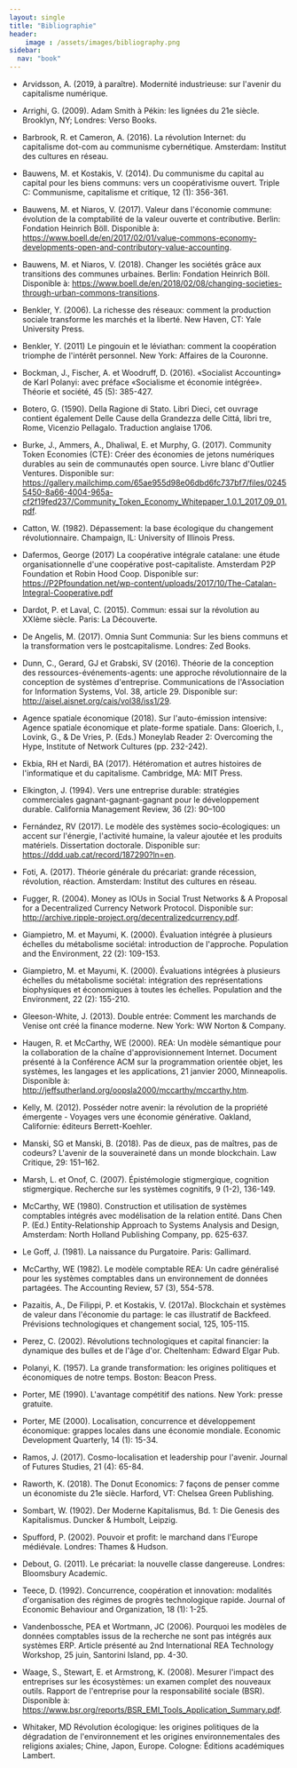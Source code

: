```yaml
---
layout: single
title: "Bibliographie"
header:
    image : /assets/images/bibliography.png
sidebar:
  nav: "book"
---
```


- Arvidsson, A. (2019, à paraître). Modernité industrieuse: sur l'avenir du capitalisme numérique.

- Arrighi, G. (2009). Adam Smith à Pékin: les lignées du 21e siècle. Brooklyn, NY; Londres: Verso Books.

- Barbrook, R. et Cameron, A. (2016). La révolution Internet: du capitalisme dot-com au communisme cybernétique. Amsterdam: Institut des cultures en réseau.

- Bauwens, M. et Kostakis, V. (2014). Du communisme du capital au capital pour les biens communs: vers un coopérativisme ouvert. Triple C: Communisme, capitalisme et critique, 12 (1): 356-361.

- Bauwens, M. et Niaros, V. (2017). Valeur dans l'économie commune: évolution de la comptabilité de la valeur ouverte et contributive. Berlin: Fondation Heinrich Böll. Disponible à: https://www.boell.de/en/2017/02/01/value-commons-economy-developments-open-and-contributory-value-accounting.

- Bauwens, M. et Niaros, V. (2018). Changer les sociétés grâce aux transitions des communes urbaines. Berlin: Fondation Heinrich Böll. Disponible à: https://www.boell.de/en/2018/02/08/changing-societies-through-urban-commons-transitions.

- Benkler, Y. (2006). La richesse des réseaux: comment la production sociale transforme les marchés et la liberté. New Haven, CT: Yale University Press.

- Benkler, Y. (2011) Le pingouin et le léviathan: comment la coopération triomphe de l'intérêt personnel. New York: Affaires de la Couronne.

- Bockman, J., Fischer, A. et Woodruff, D. (2016). «Socialist Accounting» de Karl Polanyi: avec préface «Socialisme et économie intégrée». Théorie et société, 45 (5): 385-427.

- Botero, G. (1590). Della Ragione di Stato. Libri Dieci, cet ouvrage contient également Delle Cause della Grandezza delle Cittá, libri tre, Rome, Vicenzio Pellagalo. Traduction anglaise 1706.

- Burke, J., Ammers, A., Dhaliwal, E. et Murphy, G. (2017). Community Token Economies (CTE): Créer des économies de jetons numériques durables au sein de communautés open source. Livre blanc d'Outlier Ventures. Disponible sur: https://gallery.mailchimp.com/65ae955d98e06dbd6fc737bf7/files/02455450-8a66-4004-965a-cf2f19fed237/Community_Token_Economy_Whitepaper_1.0.1_2017_09_01.pdf.

- Catton, W. (1982). Dépassement: la base écologique du changement révolutionnaire. Champaign, IL: University of Illinois Press.

- Dafermos, George (2017) La coopérative intégrale catalane: une étude organisationnelle d'une coopérative post-capitaliste. Amsterdam P2P Foundation et Robin Hood Coop. Disponible sur: https://P2Pfoundation.net/wp-content/uploads/2017/10/The-Catalan-Integral-Cooperative.pdf

- Dardot, P. et Laval, C. (2015). Commun: essai sur la révolution au XXIème siècle. Paris: La Découverte.

- De Angelis, M. (2017). Omnia Sunt Communia: Sur les biens communs et la transformation vers le postcapitalisme. Londres: Zed Books.

- Dunn, C., Gerard, GJ et Grabski, SV (2016). Théorie de la conception des ressources-événements-agents: une approche révolutionnaire de la conception de systèmes d'entreprise. Communications de l'Association for Information Systems, Vol. 38, article 29. Disponible sur: http://aisel.aisnet.org/cais/vol38/iss1/29.

- Agence spatiale économique (2018). Sur l'auto-émission intensive: Agence spatiale économique et plate-forme spatiale. Dans: Gloerich, I., Lovink, G., & De Vries, P. (Eds.) Moneylab Reader 2: Overcoming the Hype, Institute of Network Cultures (pp. 232-242).

- Ekbia, RH et Nardi, BA (2017). Hétéromation et autres histoires de l'informatique et du capitalisme. Cambridge, MA: MIT Press.

- Elkington, J. (1994). Vers une entreprise durable: stratégies commerciales gagnant-gagnant-gagnant pour le développement durable. California Management Review, 36 (2): 90–100

- Fernández, RV (2017). Le modèle des systèmes socio-écologiques: un accent sur l'énergie, l'activité humaine, la valeur ajoutée et les produits matériels. Dissertation doctorale. Disponible sur: https://ddd.uab.cat/record/187290?ln=en.

- Foti, A. (2017). Théorie générale du précariat: grande récession, révolution, réaction. Amsterdam: Institut des cultures en réseau.

- Fugger, R. (2004). Money as IOUs in Social Trust Networks & A Proposal for a Decentralized Currency Network Protocol. Disponible sur: http://archive.ripple-project.org/decentralizedcurrency.pdf.

- Giampietro, M. et Mayumi, K. (2000). Évaluation intégrée à plusieurs échelles du métabolisme sociétal: introduction de l'approche. Population and the Environment, 22 (2): 109-153.

- Giampietro, M. et Mayumi, K. (2000). Évaluations intégrées à plusieurs échelles du métabolisme sociétal: intégration des représentations biophysiques et économiques à toutes les échelles. Population and the Environment, 22 (2): 155-210.

- Gleeson-White, J. (2013). Double entrée: Comment les marchands de Venise ont créé la finance moderne. New York: WW Norton & Company.

- Haugen, R. et McCarthy, WE (2000). REA: Un modèle sémantique pour la collaboration de la chaîne d'approvisionnement Internet. Document présenté à la Conférence ACM sur la programmation orientée objet, les systèmes, les langages et les applications, 21 janvier 2000, Minneapolis. Disponible à: http://jeffsutherland.org/oopsla2000/mccarthy/mccarthy.htm.

- Kelly, M. (2012). Posséder notre avenir: la révolution de la propriété émergente - Voyages vers une économie générative. Oakland, Californie: éditeurs Berrett-Koehler.

- Manski, SG et Manski, B. (2018). Pas de dieux, pas de maîtres, pas de codeurs? L'avenir de la souveraineté dans un monde blockchain. Law Critique, 29: 151–162.

- Marsh, L. et Onof, C. (2007). Épistémologie stigmergique, cognition stigmergique. Recherche sur les systèmes cognitifs, 9 (1-2), 136-149.

- McCarthy, WE (1980). Construction et utilisation de systèmes comptables intégrés avec modélisation de la relation entité. Dans Chen P. (Ed.) Entity-Relationship Approach to Systems Analysis and Design, Amsterdam: North Holland Publishing Company, pp. 625-637.

- Le Goff, J. (1981). La naissance du Purgatoire. Paris: Gallimard.

- McCarthy, WE (1982). Le modèle comptable REA: Un cadre généralisé pour les systèmes comptables dans un environnement de données partagées. The Accounting Review, 57 (3), 554-578.

- Pazaitis, A., De Filippi, P. et Kostakis, V. (2017a). Blockchain et systèmes de valeur dans l'économie du partage: le cas illustratif de Backfeed. Prévisions technologiques et changement social, 125, 105-115.

- Perez, C. (2002). Révolutions technologiques et capital financier: la dynamique des bulles et de l'âge d'or. Cheltenham: Edward Elgar Pub.

- Polanyi, K. (1957). La grande transformation: les origines politiques et économiques de notre temps. Boston: Beacon Press.

- Porter, ME (1990). L'avantage compétitif des nations. New York: presse gratuite.

- Porter, ME (2000). Localisation, concurrence et développement économique: grappes locales dans une économie mondiale. Economic Development Quarterly, 14 (1): 15-34.

- Ramos, J. (2017). Cosmo-localisation et leadership pour l'avenir. Journal of Futures Studies, 21 (4): 65-84.

- Raworth, K. (2018). The Donut Economics: 7 façons de penser comme un économiste du 21e siècle. Harford, VT: Chelsea Green Publishing.

- Sombart, W. (1902). Der Moderne Kapitalismus, Bd. 1: Die Genesis des Kapitalismus. Duncker & Humbolt, Leipzig.

- Spufford, P. (2002). Pouvoir et profit: le marchand dans l'Europe médiévale. Londres: Thames & Hudson.

- Debout, G. (2011). Le précariat: la nouvelle classe dangereuse. Londres: Bloomsbury Academic.

- Teece, D. (1992). Concurrence, coopération et innovation: modalités d'organisation des régimes de progrès technologique rapide. Journal of Economic Behaviour and Organization, 18 (1): 1-25.

- Vandenbossche, PEA et Wortmann, JC (2006). Pourquoi les modèles de données comptables issus de la recherche ne sont pas intégrés aux systèmes ERP. Article présenté au 2nd International REA Technology Workshop, 25 juin, Santorini Island, pp. 4-30.

- Waage, S., Stewart, E. et Armstrong, K. (2008). Mesurer l'impact des entreprises sur les écosystèmes: un examen complet des nouveaux outils. Rapport de l'entreprise pour la responsabilité sociale (BSR). Disponible à: https://www.bsr.org/reports/BSR_EMI_Tools_Application_Summary.pdf.

- Whitaker, MD Révolution écologique: les origines politiques de la dégradation de l'environnement et les origines environnementales des religions axiales; Chine, Japon, Europe. Cologne: Éditions académiques Lambert.